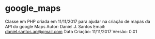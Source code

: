# google_maps
Classe em PHP criada em 11/11/2017 para ajudar na criação de mapas da API do google Maps
Autor: Daniel J. Santos
Email: daniel.santos.ap@gmail.com
Data Criação: 11/11/2017
Versão: 0.01
